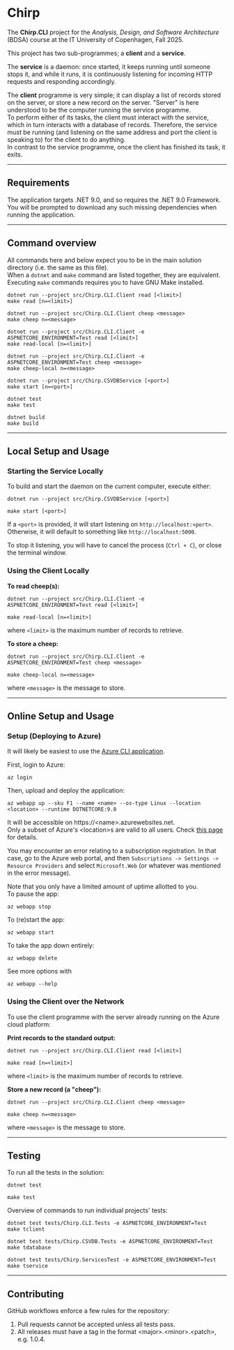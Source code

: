 # Chirp
The **Chirp.CLI** project for the _Analysis, Design, and Software Architecture_ (BDSA) course at
the IT University of Copenhagen, Fall 2025.

This project has two sub-programmes; a **client** and a **service**.

The **service** is a daemon: once started, it keeps running until someone stops it, and
while it runs, it is continuously listening for incoming HTTP requests and responding accordingly.

The **client** programme is very simple; it can display a list of records stored on the server,
or store a new record on the server. "Server" is here understood to be the computer
running the service programme.\
To perform either of its tasks, the client must interact with the service, which in turn interacts with
a database of records. Therefore, the service must be running (and listening on the same
address and port the client is speaking to) for the client to do anything.\
In contrast to the service programme, once the client has finished its task, it exits.

---

## Requirements

The application targets .NET 9.0, and so requires the .NET 9.0 Framework.\
You will be prompted to download any such missing dependencies when running the application.

---

## Command overview

All commands here and below expect you to be in the main solution directory (i.e. the same as this file).\
When a `dotnet` and `make` command are listed together, they are equivalent.\
Executing `make` commands requires you to have GNU Make installed.
```
dotnet run --project src/Chirp.CLI.Client read [<limit>]
make read [n=<limit>]

dotnet run --project src/Chirp.CLI.Client cheep <message>
make cheep n=<message>

dotnet run --project src/Chirp.CLI.Client -e ASPNETCORE_ENVIRONMENT=Test read [<limit>]
make read-local [n=<limit>]

dotnet run --project src/Chirp.CLI.Client -e ASPNETCORE_ENVIRONMENT=Test cheep <message>
make cheep-local n=<message>

dotnet run --project src/Chirp.CSVDBService [<port>]
make start [n=<port>]

dotnet test
make test

dotnet build
make build
```

---

## Local Setup and Usage

### Starting the Service Locally

To build and start the daemon on the current computer, execute either:
```
dotnet run --project src/Chirp.CSVDBService [<port>]
```
```
make start [<port>]
```

If a `<port>` is provided, it will start listening on `http://localhost:<port>`.\
Otherwise, it will default to something like `http://localhost:5000`.

To stop it listening, you will have to cancel the process (`Ctrl + C`), or close the
terminal window.

### Using the Client Locally

**To read cheep(s):**
```
dotnet run --project src/Chirp.CLI.Client -e ASPNETCORE_ENVIRONMENT=Test read [<limit>]
```
```
make read-local [n=<limit>]
```
where `<limit>` is the maximum number of records to retrieve.

**To store a cheep:**
```
dotnet run --project src/Chirp.CLI.Client -e ASPNETCORE_ENVIRONMENT=Test cheep <message>
```
```
make cheep-local n=<message>
```
where `<message>` is the message to store.

---

## Online Setup and Usage

### Setup (Deploying to Azure)

It will likely be easiest to use the [Azure CLI application](https://learn.microsoft.com/en-us/cli/azure/install-azure-cli?view=azure-cli-latest).

First, login to Azure:
```
az login
```
Then, upload and deploy the application:
```
az webapp up --sku F1 --name <name> --os-type Linux --location <location> --runtime DOTNETCORE:9.0
```
It will be accessible on https://\<name>.azurewebsites.net.\
Only a subset of Azure's \<location>s are valid to all users.
Check [this page](https://portal.azure.com/#view/Microsoft_Azure_Policy/PolicyMenuBlade/~/Assignments) for details.

You may encounter an error relating to a subscription registration. In that case,
go to the Azure web portal, and then
`Subscriptions -> Settings -> Resource Providers` and select `Microsoft.Web` (or whatever was mentioned in the error message).

Note that you only have a limited amount of uptime allotted to you.\
To pause the app:
```
az webapp stop
```
To (re)start the app:
```
az webapp start
```
To take the app down entirely: 
```
az webapp delete
```

See more options with
```
az webapp --help
```

### Using the Client over the Network

To use the client programme with the server already running on the Azure cloud platform:

**Print records to the standard output:**
```
dotnet run --project src/Chirp.CLI.Client read [<limit>]
```
```
make read [n=<limit>]
```
where `<limit>` is the maximum number of records to retrieve.

**Store a new record (a "cheep"):**
```
dotnet run --project src/Chirp.CLI.Client cheep <message>
```
```
make cheep n=<message>
```
where `<message>` is the message to store.

---

## Testing

To run all the tests in the solution:
```
dotnet test
```
```
make test
```

Overview of commands to run individual projects' tests:
```
dotnet test tests/Chirp.CLI.Tests -e ASPNETCORE_ENVIRONMENT=Test
make tclient

dotnet test tests/Chirp.CSVDB.Tests -e ASPNETCORE_ENVIRONMENT=Test
make tdatabase

dotnet test tests/Chirp.ServicesTest -e ASPNETCORE_ENVIRONMENT=Test
make tservice
```

---

## Contributing

GitHub workflows enforce a few rules for the repository:
1. Pull requests cannot be accepted unless all tests pass.
2. All releases must have a tag in the format \<major>.\<minor>.\<patch>, e.g. 1.0.4.
